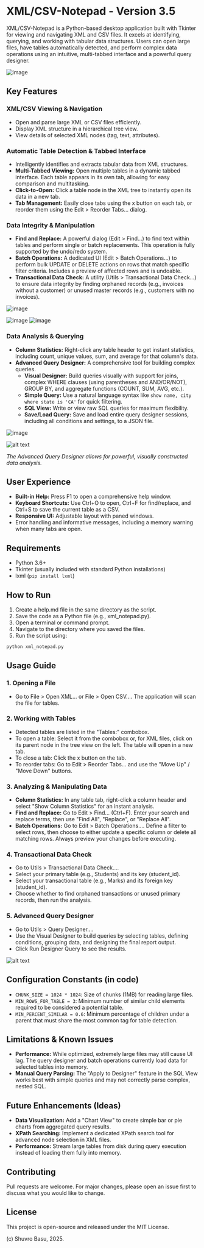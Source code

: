 # XML/CSV-Notepad - Version 3.5

XML/CSV-Notepad is a Python-based desktop application built with Tkinter for viewing and navigating XML and CSV files. It excels at identifying, querying, and working with tabular data structures. Users can open large files, have tables automatically detected, and perform complex data operations using an intuitive, multi-tabbed interface and a powerful query designer.

![image](https://github.com/user-attachments/assets/7350a18c-6da4-4a2b-9c09-434fd78da8e3)


## Key Features

### XML/CSV Viewing & Navigation
- Open and parse large XML or CSV files efficiently.
- Display XML structure in a hierarchical tree view.
- View details of selected XML nodes (tag, text, attributes).

### Automatic Table Detection & Tabbed Interface
- Intelligently identifies and extracts tabular data from XML structures.
- **Multi-Tabbed Viewing:** Open multiple tables in a dynamic tabbed interface. Each table appears in its own tab, allowing for easy comparison and multitasking.
- **Click-to-Open:** Click a table node in the XML tree to instantly open its data in a new tab.
- **Tab Management:** Easily close tabs using the x button on each tab, or reorder them using the Edit > Reorder Tabs... dialog.

### Data Integrity & Manipulation
- **Find and Replace:** A powerful dialog (Edit > Find...) to find text within tables and perform single or batch replacements. This operation is fully supported by the undo/redo system.
- **Batch Operations:** A dedicated UI (Edit > Batch Operations...) to perform bulk UPDATE or DELETE actions on rows that match specific filter criteria. Includes a preview of affected rows and is undoable.
- **Transactional Data Check:** A utility (Utils > Transactional Data Check...) to ensure data integrity by finding orphaned records (e.g., invoices without a customer) or unused master records (e.g., customers with no invoices).

![image](https://github.com/user-attachments/assets/039edd69-e48a-4777-a4a5-4df18567b3bc)

![image](https://github.com/user-attachments/assets/e7fd4d61-5fa7-4640-b48c-ce6f700a5e92)  ![image](https://github.com/user-attachments/assets/55852eb3-8e7b-4ace-a904-8dc2387c07d4)

### Data Analysis & Querying
- **Column Statistics:** Right-click any table header to get instant statistics, including count, unique values, sum, and average for that column's data.
- **Advanced Query Designer:** A comprehensive tool for building complex queries.
  - **Visual Designer:** Build queries visually with support for joins, complex WHERE clauses (using parentheses and AND/OR/NOT), GROUP BY, and aggregate functions (COUNT, SUM, AVG, etc.).
  - **Simple Query:** Use a natural language syntax like `show name, city where state is 'CA'` for quick filtering.
  - **SQL View:** Write or view raw SQL queries for maximum flexibility.
  - **Save/Load Query:** Save and load entire query designer sessions, including all conditions and settings, to a JSON file.

![image](https://github.com/user-attachments/assets/60819234-d560-4582-8373-4ed4cc84e46e)


![alt text](https://github.com/user-attachments/assets/2dc15ff8-0935-4784-be35-5062ea0a1b87)

*The Advanced Query Designer allows for powerful, visually constructed data analysis.*

## User Experience
- **Built-in Help:** Press F1 to open a comprehensive help window.
- **Keyboard Shortcuts:** Use Ctrl+O to open, Ctrl+F for find/replace, and Ctrl+S to save the current table as a CSV.
- **Responsive UI:** Adjustable layout with paned windows.
- Error handling and informative messages, including a memory warning when many tabs are open.

## Requirements
- Python 3.6+
- Tkinter (usually included with standard Python installations)
- lxml (`pip install lxml`)

## How to Run
1. Create a help.md file in the same directory as the script.
2. Save the code as a Python file (e.g., xml_notepad.py).
3. Open a terminal or command prompt.
4. Navigate to the directory where you saved the files.
5. Run the script using:
```bash
python xml_notepad.py
```

## Usage Guide

### 1. Opening a File
- Go to File > Open XML... or File > Open CSV.... The application will scan the file for tables.

### 2. Working with Tables
- Detected tables are listed in the "Tables:" combobox.
- To open a table: Select it from the combobox or, for XML files, click on its parent node in the tree view on the left. The table will open in a new tab.
- To close a tab: Click the x button on the tab.
- To reorder tabs: Go to Edit > Reorder Tabs... and use the "Move Up" / "Move Down" buttons.

### 3. Analyzing & Manipulating Data
- **Column Statistics:** In any table tab, right-click a column header and select "Show Column Statistics" for an instant analysis.
- **Find and Replace:** Go to Edit > Find... (Ctrl+F). Enter your search and replace terms, then use "Find All", "Replace", or "Replace All".
- **Batch Operations:** Go to Edit > Batch Operations.... Define a filter to select rows, then choose to either update a specific column or delete all matching rows. Always preview your changes before executing.

### 4. Transactional Data Check
- Go to Utils > Transactional Data Check....
- Select your primary table (e.g., Students) and its key (student_id).
- Select your transactional table (e.g., Marks) and its foreign key (student_id).
- Choose whether to find orphaned transactions or unused primary records, then run the analysis.

### 5. Advanced Query Designer
- Go to Utils > Query Designer....
- Use the Visual Designer to build queries by selecting tables, defining conditions, grouping data, and designing the final report output.
- Click Run Designer Query to see the results.

![alt text](https://github.com/user-attachments/assets/ba8b4fdd-8160-4683-8cd3-b43c05695684)

## Configuration Constants (in code)
- `CHUNK_SIZE = 1024 * 1024`: Size of chunks (1MB) for reading large files.
- `MIN_ROWS_FOR_TABLE = 3`: Minimum number of similar child elements required to be considered a potential table.
- `MIN_PERCENT_SIMILAR = 0.6`: Minimum percentage of children under a parent that must share the most common tag for table detection.

## Limitations & Known Issues
- **Performance:** While optimized, extremely large files may still cause UI lag. The query designer and batch operations currently load data for selected tables into memory.
- **Manual Query Parsing:** The "Apply to Designer" feature in the SQL View works best with simple queries and may not correctly parse complex, nested SQL.

## Future Enhancements (Ideas)
- **Data Visualization:** Add a "Chart View" to create simple bar or pie charts from aggregated query results.
- **XPath Searching:** Implement a dedicated XPath search tool for advanced node selection in XML files.
- **Performance:** Stream large tables from disk during query execution instead of loading them fully into memory.

## Contributing
Pull requests are welcome. For major changes, please open an issue first to discuss what you would like to change.

## License
This project is open-source and released under the MIT License.

(c) Shuvro Basu, 2025.
